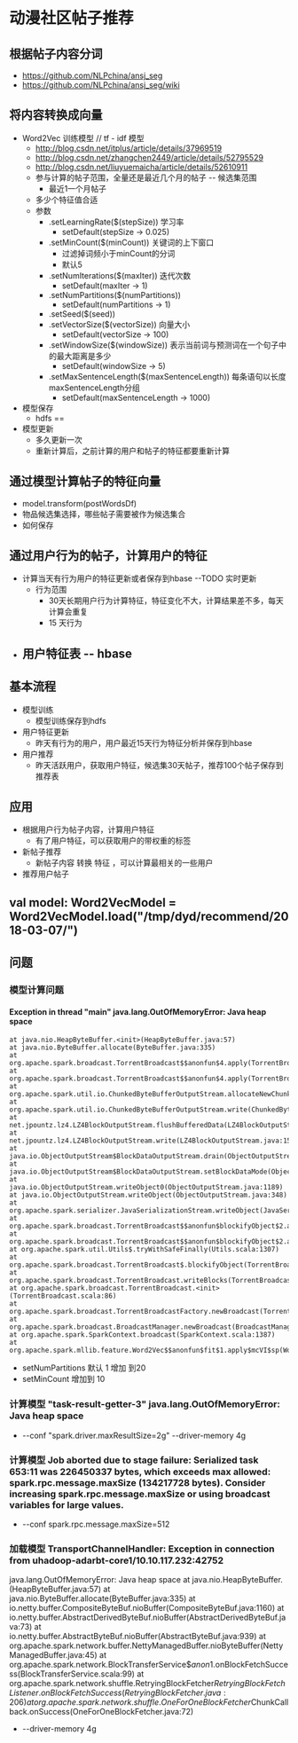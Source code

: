 #   动漫社区帖子推荐
##  根据帖子内容分词
*  https://github.com/NLPchina/ansj_seg
*   https://github.com/NLPchina/ansj_seg/wiki

##  将内容转换成向量
*   Word2Vec 训练模型 // tf - idf 模型
    -   http://blog.csdn.net/itplus/article/details/37969519
    -   http://blog.csdn.net/zhangchen2449/article/details/52795529
    -   http://blog.csdn.net/liuyuemaicha/article/details/52610911
    -   参与计算的帖子范围，全量还是最近几个月的帖子 -- 候选集范围
        +  最近1一个月帖子
    -   多少个特征值合适
    -   参数
        +   .setLearningRate($(stepSize))  学习率
            *   setDefault(stepSize -> 0.025)
        +   .setMinCount($(minCount)) 关键词的上下窗口
            *   过滤掉词频小于minCount的分词
            *   默认5
        +   .setNumIterations($(maxIter)) 迭代次数
            *   setDefault(maxIter -> 1)
        +   .setNumPartitions($(numPartitions))
            *   setDefault(numPartitions -> 1)
        +   .setSeed($(seed))
        +   .setVectorSize($(vectorSize)) 向量大小
            *   setDefault(vectorSize -> 100)
        +   .setWindowSize($(windowSize)) 表示当前词与预测词在一个句子中的最大距离是多少 
            *   setDefault(windowSize -> 5)
        +   .setMaxSentenceLength($(maxSentenceLength)) 每条语句以长度maxSentenceLength分组
            *   setDefault(maxSentenceLength -> 1000)
*   模型保存
    -   hdfs ==
*   模型更新
    -   多久更新一次
    -   重新计算后，之前计算的用户和帖子的特征都要重新计算

##  通过模型计算帖子的特征向量
*   model.transform(postWordsDf)
*   物品候选集选择，哪些帖子需要被作为候选集合
*   如何保存

##  通过用户行为的帖子，计算用户的特征
*   计算当天有行为用户的特征更新或者保存到hbase --TODO 实时更新
    -   行为范围
        -   30天长期用户行为计算特征，特征变化不大，计算结果差不多，每天计算会重复
        -   15 天行为 
*   用户特征表 -- hbase
    -   

## 基本流程
*   模型训练
    -   模型训练保存到hdfs
*   用户特征更新
    -   昨天有行为的用户，用户最近15天行为特征分析并保存到hbase
*   用户推荐
    -   昨天活跃用户，获取用户特征，候选集30天帖子，推荐100个帖子保存到推荐表

## 应用
*   根据用户行为帖子内容，计算用户特征
    -    有了用户特征，可以获取用户的带权重的标签
*   新帖子推荐
    -   新帖子内容 转换 特征 ，可以计算最相关的一些用户
*   推荐用户帖子 
 
## val model: Word2VecModel = Word2VecModel.load("/tmp/dyd/recommend/2018-03-07/") 

## 问题
### 模型计算问题
####    Exception in thread "main" java.lang.OutOfMemoryError: Java heap space
    at java.nio.HeapByteBuffer.<init>(HeapByteBuffer.java:57)
    at java.nio.ByteBuffer.allocate(ByteBuffer.java:335)
    at org.apache.spark.broadcast.TorrentBroadcast$$anonfun$4.apply(TorrentBroadcast.scala:231)
    at org.apache.spark.broadcast.TorrentBroadcast$$anonfun$4.apply(TorrentBroadcast.scala:231)
    at org.apache.spark.util.io.ChunkedByteBufferOutputStream.allocateNewChunkIfNeeded(ChunkedByteBufferOutputStream.scala:87)
    at org.apache.spark.util.io.ChunkedByteBufferOutputStream.write(ChunkedByteBufferOutputStream.scala:75)
    at net.jpountz.lz4.LZ4BlockOutputStream.flushBufferedData(LZ4BlockOutputStream.java:205)
    at net.jpountz.lz4.LZ4BlockOutputStream.write(LZ4BlockOutputStream.java:158)
    at java.io.ObjectOutputStream$BlockDataOutputStream.drain(ObjectOutputStream.java:1877)
    at java.io.ObjectOutputStream$BlockDataOutputStream.setBlockDataMode(ObjectOutputStream.java:1786)
    at java.io.ObjectOutputStream.writeObject0(ObjectOutputStream.java:1189)
    at java.io.ObjectOutputStream.writeObject(ObjectOutputStream.java:348)
    at org.apache.spark.serializer.JavaSerializationStream.writeObject(JavaSerializer.scala:43)
    at org.apache.spark.broadcast.TorrentBroadcast$$anonfun$blockifyObject$2.apply(TorrentBroadcast.scala:236)
    at org.apache.spark.broadcast.TorrentBroadcast$$anonfun$blockifyObject$2.apply(TorrentBroadcast.scala:236)
    at org.apache.spark.util.Utils$.tryWithSafeFinally(Utils.scala:1307)
    at org.apache.spark.broadcast.TorrentBroadcast$.blockifyObject(TorrentBroadcast.scala:237)
    at org.apache.spark.broadcast.TorrentBroadcast.writeBlocks(TorrentBroadcast.scala:107)
    at org.apache.spark.broadcast.TorrentBroadcast.<init>(TorrentBroadcast.scala:86)
    at org.apache.spark.broadcast.TorrentBroadcastFactory.newBroadcast(TorrentBroadcastFactory.scala:34)
    at org.apache.spark.broadcast.BroadcastManager.newBroadcast(BroadcastManager.scala:56)
    at org.apache.spark.SparkContext.broadcast(SparkContext.scala:1387)
    at org.apache.spark.mllib.feature.Word2Vec$$anonfun$fit$1.apply$mcVI$sp(Word2Vec.scala:343)
*   setNumPartitions 默认 1 增加 到20 
*   setMinCount 增加到 10 

### 计算模型 "task-result-getter-3" java.lang.OutOfMemoryError: Java heap space
*   --conf "spark.driver.maxResultSize=2g" --driver-memory 4g

### 计算模型 Job aborted due to stage failure: Serialized task 653:11 was 226450337 bytes, which exceeds max allowed: spark.rpc.message.maxSize (134217728 bytes). Consider increasing spark.rpc.message.maxSize or using broadcast variables for large values.
*   --conf spark.rpc.message.maxSize=512

### 加载模型 TransportChannelHandler: Exception in connection from uhadoop-adarbt-core1/10.10.117.232:42752
java.lang.OutOfMemoryError: Java heap space
    at java.nio.HeapByteBuffer.<init>(HeapByteBuffer.java:57)
    at java.nio.ByteBuffer.allocate(ByteBuffer.java:335)
    at io.netty.buffer.CompositeByteBuf.nioBuffer(CompositeByteBuf.java:1160)
    at io.netty.buffer.AbstractDerivedByteBuf.nioBuffer(AbstractDerivedByteBuf.java:73)
    at io.netty.buffer.AbstractByteBuf.nioBuffer(AbstractByteBuf.java:939)
    at org.apache.spark.network.buffer.NettyManagedBuffer.nioByteBuffer(NettyManagedBuffer.java:45)
    at org.apache.spark.network.BlockTransferService$$anon$1.onBlockFetchSuccess(BlockTransferService.scala:99)
    at org.apache.spark.network.shuffle.RetryingBlockFetcher$RetryingBlockFetchListener.onBlockFetchSuccess(RetryingBlockFetcher.java:206)
    at org.apache.spark.network.shuffle.OneForOneBlockFetcher$ChunkCallback.onSuccess(OneForOneBlockFetcher.java:72)
*    --driver-memory 4g




